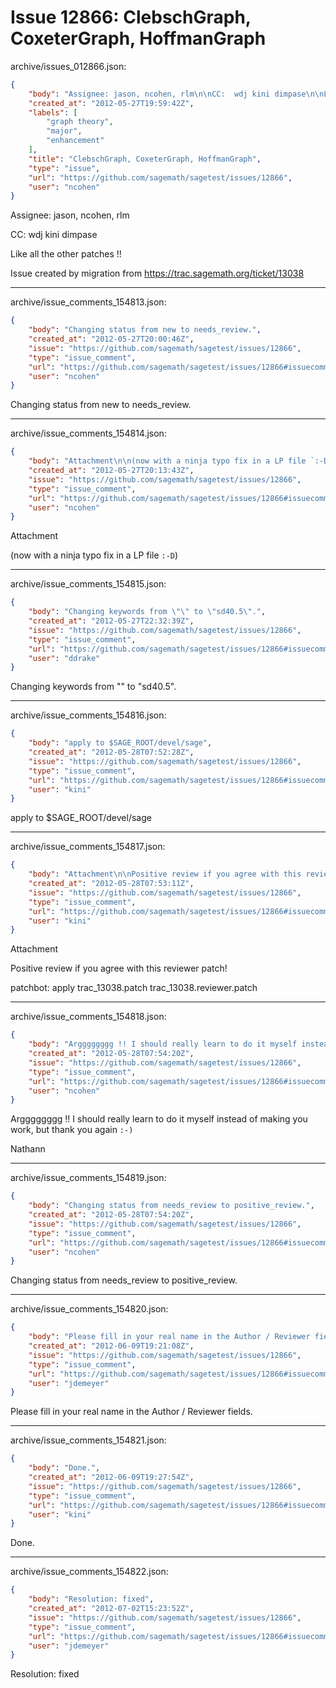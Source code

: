 # Issue 12866: ClebschGraph, CoxeterGraph, HoffmanGraph

archive/issues_012866.json:
```json
{
    "body": "Assignee: jason, ncohen, rlm\n\nCC:  wdj kini dimpase\n\nLike all the other patches !!\n\nIssue created by migration from https://trac.sagemath.org/ticket/13038\n\n",
    "created_at": "2012-05-27T19:59:42Z",
    "labels": [
        "graph theory",
        "major",
        "enhancement"
    ],
    "title": "ClebschGraph, CoxeterGraph, HoffmanGraph",
    "type": "issue",
    "url": "https://github.com/sagemath/sagetest/issues/12866",
    "user": "ncohen"
}
```
Assignee: jason, ncohen, rlm

CC:  wdj kini dimpase

Like all the other patches !!

Issue created by migration from https://trac.sagemath.org/ticket/13038





---

archive/issue_comments_154813.json:
```json
{
    "body": "Changing status from new to needs_review.",
    "created_at": "2012-05-27T20:00:46Z",
    "issue": "https://github.com/sagemath/sagetest/issues/12866",
    "type": "issue_comment",
    "url": "https://github.com/sagemath/sagetest/issues/12866#issuecomment-154813",
    "user": "ncohen"
}
```

Changing status from new to needs_review.



---

archive/issue_comments_154814.json:
```json
{
    "body": "Attachment\n\n(now with a ninja typo fix in a LP file `:-D`)",
    "created_at": "2012-05-27T20:13:43Z",
    "issue": "https://github.com/sagemath/sagetest/issues/12866",
    "type": "issue_comment",
    "url": "https://github.com/sagemath/sagetest/issues/12866#issuecomment-154814",
    "user": "ncohen"
}
```

Attachment

(now with a ninja typo fix in a LP file `:-D`)



---

archive/issue_comments_154815.json:
```json
{
    "body": "Changing keywords from \"\" to \"sd40.5\".",
    "created_at": "2012-05-27T22:32:39Z",
    "issue": "https://github.com/sagemath/sagetest/issues/12866",
    "type": "issue_comment",
    "url": "https://github.com/sagemath/sagetest/issues/12866#issuecomment-154815",
    "user": "ddrake"
}
```

Changing keywords from "" to "sd40.5".



---

archive/issue_comments_154816.json:
```json
{
    "body": "apply to $SAGE_ROOT/devel/sage",
    "created_at": "2012-05-28T07:52:28Z",
    "issue": "https://github.com/sagemath/sagetest/issues/12866",
    "type": "issue_comment",
    "url": "https://github.com/sagemath/sagetest/issues/12866#issuecomment-154816",
    "user": "kini"
}
```

apply to $SAGE_ROOT/devel/sage



---

archive/issue_comments_154817.json:
```json
{
    "body": "Attachment\n\nPositive review if you agree with this reviewer patch!\n\npatchbot: apply trac_13038.patch trac_13038.reviewer.patch",
    "created_at": "2012-05-28T07:53:11Z",
    "issue": "https://github.com/sagemath/sagetest/issues/12866",
    "type": "issue_comment",
    "url": "https://github.com/sagemath/sagetest/issues/12866#issuecomment-154817",
    "user": "kini"
}
```

Attachment

Positive review if you agree with this reviewer patch!

patchbot: apply trac_13038.patch trac_13038.reviewer.patch



---

archive/issue_comments_154818.json:
```json
{
    "body": "Argggggggg !! I should really learn to do it myself instead of making you work, but thank you again `:-)`\n\nNathann",
    "created_at": "2012-05-28T07:54:20Z",
    "issue": "https://github.com/sagemath/sagetest/issues/12866",
    "type": "issue_comment",
    "url": "https://github.com/sagemath/sagetest/issues/12866#issuecomment-154818",
    "user": "ncohen"
}
```

Argggggggg !! I should really learn to do it myself instead of making you work, but thank you again `:-)`

Nathann



---

archive/issue_comments_154819.json:
```json
{
    "body": "Changing status from needs_review to positive_review.",
    "created_at": "2012-05-28T07:54:20Z",
    "issue": "https://github.com/sagemath/sagetest/issues/12866",
    "type": "issue_comment",
    "url": "https://github.com/sagemath/sagetest/issues/12866#issuecomment-154819",
    "user": "ncohen"
}
```

Changing status from needs_review to positive_review.



---

archive/issue_comments_154820.json:
```json
{
    "body": "Please fill in your real name in the Author / Reviewer fields.",
    "created_at": "2012-06-09T19:21:08Z",
    "issue": "https://github.com/sagemath/sagetest/issues/12866",
    "type": "issue_comment",
    "url": "https://github.com/sagemath/sagetest/issues/12866#issuecomment-154820",
    "user": "jdemeyer"
}
```

Please fill in your real name in the Author / Reviewer fields.



---

archive/issue_comments_154821.json:
```json
{
    "body": "Done.",
    "created_at": "2012-06-09T19:27:54Z",
    "issue": "https://github.com/sagemath/sagetest/issues/12866",
    "type": "issue_comment",
    "url": "https://github.com/sagemath/sagetest/issues/12866#issuecomment-154821",
    "user": "kini"
}
```

Done.



---

archive/issue_comments_154822.json:
```json
{
    "body": "Resolution: fixed",
    "created_at": "2012-07-02T15:23:52Z",
    "issue": "https://github.com/sagemath/sagetest/issues/12866",
    "type": "issue_comment",
    "url": "https://github.com/sagemath/sagetest/issues/12866#issuecomment-154822",
    "user": "jdemeyer"
}
```

Resolution: fixed
